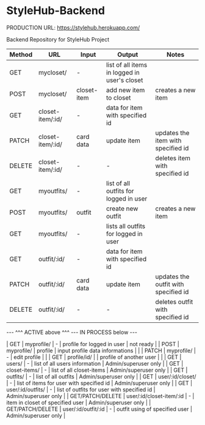 # StyleHub-Backend

PRODUCTION URL: https://stylehub.herokuapp.com/

Backend Repository for StyleHub Project

| Method | URL              | Input       | Output                                       | Notes                                |
| ------ | ---------------- | ----------- | -------------------------------------------- | ------------------------------------ |
| GET    | mycloset/        | -           | list of all items in logged in user's closet |                                      |
| POST   | mycloset/        | closet-item | add new item to closet                       | creates a new item                   |
| GET    | closet-item/:id/ | -           | data for item with specified id              |                                      |
| PATCH  | closet-item/:id/ | card data   | update item                                  | updates the item with specified id   |
| DELETE | closet-item/:id/ | -           | -                                            | deletes item with specified id       |
| GET    | myoutfits/       | -           | list of all outfits for logged in user       |                                      |
| POST   | myoutfits/       | outfit      | create new outfit                            | creates a new item                   |
| GET    | myoutfits/       | -           | lists all outfits for logged in user         |                                      |
| GET    | outfit/:id/      | -           | data for item with specified id              |                                      |
| PATCH  | outfit/:id/      | card data   | update item                                  | updates the outfit with specified id |
| DELETE | outfit/:id/      | -           | -                                            | deletes outfit with specified id     |

--- ^^^ ACTIVE above ^^^ --- IN PROCESS below ---

| GET | myprofile/ | - | profile for logged in user | not ready |
| POST | myprofile/ | profile | input profile data informations | |
| PATCH | myprofile/ | - | edit profile | |
| GET | profile/id/ | | profile of another user | |
| GET | users/ | - | list of all users information | Admin/superuser only |
| GET | closet-items/ | - | list of all closet-items | Admin/superuser only |
| GET | outfits/ | - | list of all outfits | Admin/superuser only |
| GET | user/:id/closet/ | - | list of items for user with specified id | Admin/superuser only |
| GET | user/:id/outfits/ | - | list of outfits for user with specified id | Admin/superuser only |
| GET/PATCH/DELETE | user/:id/closet-item/:id | - | item in closet of specified user | Admin/superuser only |
| GET/PATCH/DELETE | user/:id/outfit/:id | - | outfit using of specified user | Admin/superuser only |
